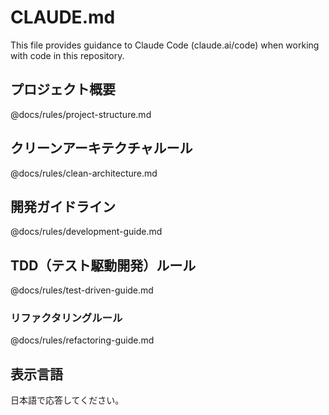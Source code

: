 # CLAUDE.md

This file provides guidance to Claude Code (claude.ai/code) when working with code in this repository.

## プロジェクト概要
@docs/rules/project-structure.md

## クリーンアーキテクチャルール
@docs/rules/clean-architecture.md

## 開発ガイドライン
@docs/rules/development-guide.md

## TDD（テスト駆動開発）ルール
@docs/rules/test-driven-guide.md

### リファクタリングルール
@docs/rules/refactoring-guide.md

## 表示言語

日本語で応答してください。
